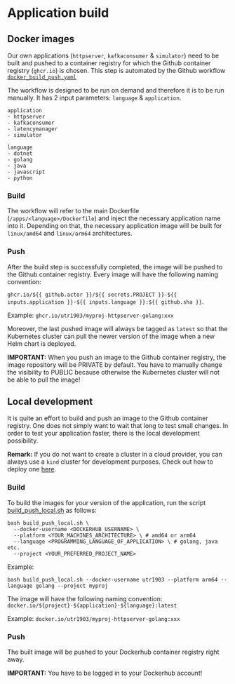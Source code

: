# Application build

## Docker images

Our own applications (`httpserver`, `kafkaconsumer` & `simulator`) need to be built and pushed to a container registry for which the Github container registry (`ghcr.io`) is chosen. This step is automated by the Github workflow [`docker_build_push.yaml`](/.github/workflows/docker_build_push.yaml)

The workflow is designed to be run on demand and therefore it is to be run manually. It has 2 input parameters: `language` & `application`.

```
application
- httpserver
- kafkaconsumer
- latencymanager
- simulator
```

```
language
- dotnet
- golang
- java
- javascript
- python
```

### Build

The workflow will refer to the main Dockerfile (`/apps/<language>/Dockerfile`) and inject the necessary application name into it. Depending on that, the necessary application image will be built for `linux/amd64` and `linux/arm64` architectures.

### Push

After the build step is successfully completed, the image will be pushed to the Github container registry. Every image will have the following naming convention:

`ghcr.io/${{ github.actor }}/${{ secrets.PROJECT }}-${{ inputs.application }}-${{ inputs.language }}:${{ github.sha }}`.

Example:
`ghcr.io/utr1903/myproj-httpserver-golang:xxx`

Moreover, the last pushed image will always be tagged as `latest` so that the Kubernetes cluster can pull the newer version of the image when a new Helm chart is deployed.

**IMPORTANT:** When you push an image to the Github container registry, the image repository will be PRIVATE by default. You have to manually change the visibility to PUBLIC because otherwise the Kubernetes cluster will not be able to pull the image!

## Local development

It is quite an effort to build and push an image to the Github container registry. One does not simply want to wait that long to test small changes. In order to test your application faster, there is the local development possibility.

**Remark:** If you do not want to create a cluster in a cloud provider, you can always use a `kind` cluster for development purposes. Check out how to deploy one [here](/infra/cluster/kind).

### Build

To build the images for your version of the application, run the script [build_push_local.sh](/apps/build_push_local.sh) as follows:

```shell
bash build_push_local.sh \
  --docker-username <DOCKERHUB_USERNAME> \
  --platform <YOUR_MACHINES_ARCHITECTURE> \ # amd64 or arm64
  --language <PROGRAMMING_LANGUAGE_OF_APPLICATION> \ # golang, java etc.
  --project <YOUR_PREFERRED_PROJECT_NAME>
```

Example:

```shell
bash build_push_local.sh --docker-username utr1903 --platform arm64 --language golang --project myproj
```

The image will have the following naming convention:
`docker.io/${project}-${application}-${language}:latest`

Example:
`docker.io/utr1903/myproj-httpserver-golang:xxx`

### Push

The built image will be pushed to your Dockerhub container registry right away.

**IMPORTANT:** You have to be logged in to your Dockerhub account!
